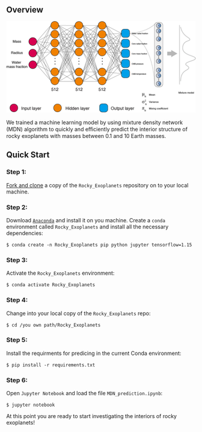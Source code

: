 ## Overview
![image](https://github.com/VectorZhao/Rocky_Exoplanets/blob/main/Images/MDN_structure.jpg)

We trained a machine learning model by using mixture density network (MDN) algorithm to quickly and eﬃciently predict the interior structure of rocky exoplanets with masses between 0.1 and 10 Earth masses.

## Quick Start
### Step 1:
[Fork and clone](https://help.github.com/articles/fork-a-repo) a copy of the `Rocky_Exoplanets` repository on to your local machine.

### Step 2:
Download [`Anaconda`](https://www.anaconda.com/products/individual#Downloads) and install it on you machine.
Create a `conda` environment called `Rocky_Exoplanets` and install all the necessary dependencies:

    $ conda create -n Rocky_Exoplanets pip python jupyter tensorflow=1.15
    
### Step 3:
Activate the `Rocky_Exoplanets` environment:

    $ conda activate Rocky_Exoplanets

### Step 4:
Change into your local copy of the `Rocky_Exoplanets` repo:

    $ cd /you own path/Rocky_Exoplanets

### Step 5:
Install the requirments for predicing in the current Conda environment:

    $ pip install -r requirements.txt

### Step 6:
Open `Jupyter Notebook` and load the file `MDN_prediction.ipynb`:

    $ jupyter notebook

At this point you are ready to start investigating the interiors of rocky exoplanets!
